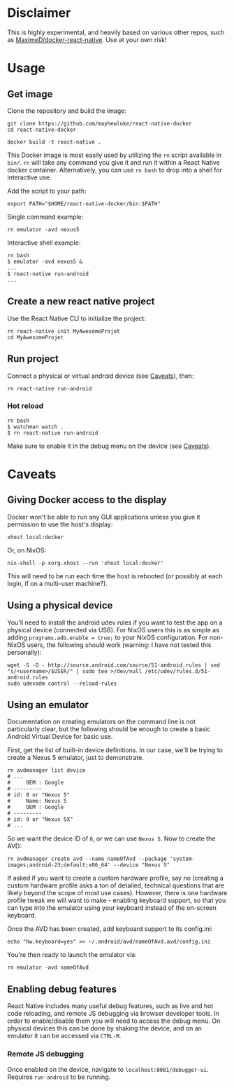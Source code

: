 # Disclaimer

This is highly experimental, and heavily based on various other repos, such as
[MaximeD/docker-react-native](https://github.com/MaximeD/docker-react-native).
Use at your own risk!

# Usage

## Get image

Clone the repository and build the image:
```
git clone https://github.com/mayhewluke/react-native-docker
cd react-native-docker

docker build -t react-native .
```

This Docker image is most easily used by utilizing the `rn` script available in
`bin/`. `rn` will take any command you give it and run it within a React Native
docker container. Alternatively, you can use `rn bash` to drop into a shell for
interactive use.

Add the script to your path:
```
export PATH="$HOME/react-native-docker/bin:$PATH"
```

Single command example:
```
rn emulator -avd nexus5
```

Interactive shell example:
```
rn bash
$ emulator -avd nexus5 &
...
$ react-native run-android
...
```

## Create a new react native project

Use the React Native CLI to initialize the project:
```
rn react-native init MyAwesomeProjet
cd MyAwesomeProjet
```

## Run project

Connect a physical or virtual android device (see [Caveats](#Caveats)), then:

```
rn react-native run-android
```

### Hot reload

```
rn bash
$ watchman watch .
$ rn react-native run-android
```

Make sure to enable it in the debug menu on the device (see
[Caveats](#enabling-debug-features)).

# Caveats

## Giving Docker access to the display

Docker won't be able to run any GUI applications unless you give it permission
to use the host's display:

```
xhost local:docker
```

Or, on NixOS:

```
nix-shell -p xorg.xhost --run 'xhost local:docker'
```

This will need to be run each time the host is rebooted (or possibly at each
login, if on a multi-user machine?).

## Using a physical device

You'll need to install the android udev rules if you want to test the app on a
physical device (connected via USB). For NixOS users this is as simple as adding
`programs.adb.enable = true;` to your NixOS configuration. For non-NixOS users,
the following should work (warning: I have not tested this personally):

```
wget -S -O - http://source.android.com/source/51-android.rules | sed "s/<username>/$USER/" | sudo tee >/dev/null /etc/udev/rules.d/51-android.rules
sudo udevadm control --reload-rules
```

## Using an emulator

Documentation on creating emulators on the command line is not particularly
clear, but the following should be enough to create a basic Android Virtual
Device for basic use.

First, get the list of built-in device definitions. In our case, we'll be trying
to create a Nexus 5 emulator, just to demonstrate.

```
rn avdmanager list device
# ...
#     OEM : Google
# ---------
# id: 8 or "Nexus 5"
#     Name: Nexus 5
#     OEM : Google
# ---------
# id: 9 or "Nexus 5X"
# ...
```

So we want the device ID of `8`, or we can use `Nexus 5`. Now to create the AVD:

```
rn avdmanager create avd --name nameOfAvd --package 'system-images;android-23;default;x86_64' --device "Nexus 5"
```

If asked if you want to create a custom hardware profile, say no (creating a
custom hardware profile asks a ton of detailed, technical questions that are
likely beyond the scope of most use cases). However, there is one hardware
profile tweak we will want to make - enabling keyboard support, so that you can
type into the emulator using your keyboard instead of the on-screen keyboard.

Once the AVD has been created, add keyboard support to its config.ini:

```
echo "hw.keyboard=yes" >> ~/.android/avd/nameOfAvd.avd/config.ini
```

You're then ready to launch the emulator via:

```
rn emulator -avd nameOfAvd
```

## Enabling debug features

React Native includes many useful debug features, such as live and hot code
reloading, and remote JS debugging via browser developer tools. In order to
enable/disable them you will need to access the debug menu. On physical devices
this can be done by shaking the device, and on an emulator it can be accessed
via `CTRL-M`.

### Remote JS debugging

Once enabled on the device, navigate to `localhost:8081/debugger-ui`. Requires
`run-android` to be running.
